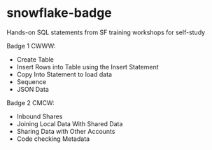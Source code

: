 # snowflake-badge
Hands-on SQL statements from SF training workshops for self-study

Badge 1 CWWW:
- Create Table
- Insert Rows into Table using the Insert Statement
- Copy Into Statement to load data
- Sequence 
- JSON Data

Badge 2 CMCW:
- Inbound Shares
- Joining Local Data With Shared Data
- Sharing Data with Other Accounts
- Code checking Metadata

